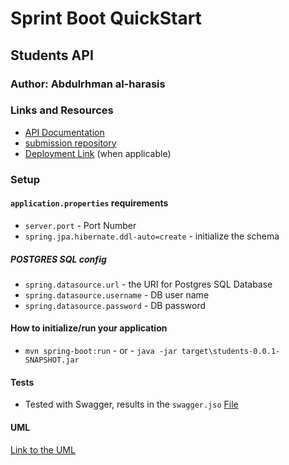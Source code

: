 # Sprint Boot QuickStart

## Students API

### Author: Abdulrhman al-harasis

### Links and Resources

- [API Documentation](https://abdulrhamn@bitbucket.org/abdulrhamn/studentsapi.git)
- [submission repository](https://abdulrhamn@bitbucket.org/abdulrhamn/studentsapi.git)
- [Deployment Link](http://xyz.com) (when applicable)


### Setup

#### `application.properties` requirements 

- `server.port` - Port Number
- `spring.jpa.hibernate.ddl-auto=create` - initialize the schema
##### POSTGRES SQL config
- `spring.datasource.url` - the URI for Postgres SQL Database
- `spring.datasource.username` - DB user name
- `spring.datasource.password` - DB password


#### How to initialize/run your application

- `mvn spring-boot:run` - or - `java -jar target\students-0.0.1-SNAPSHOT.jar`


#### Tests
- Tested with Swagger, results in the `swagger.jso` [File](swagger.json) 


#### UML
[Link to the UML](https://app.lucidchart.com/invitations/accept/04ce584c-231c-4483-b0f3-f3d25c1e1469)
